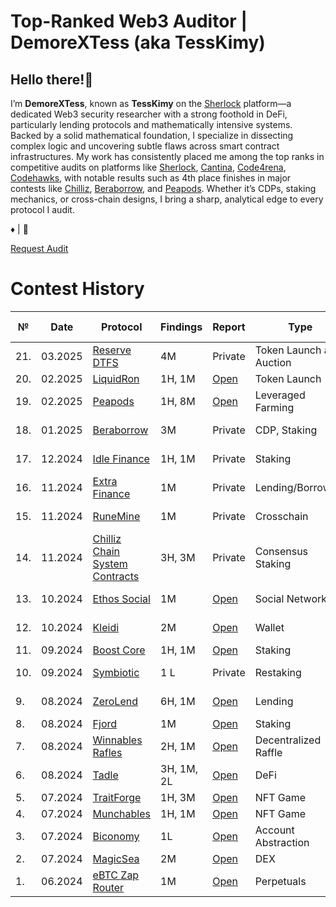 # Top-Ranked Web3 Auditor | DemoreXTess (aka TessKimy)

## Hello there!👋

I’m **DemoreXTess**, known as **TessKimy** on the [Sherlock](https://audits.sherlock.xyz/watson/TessKimy) platform—a dedicated Web3 security researcher with a strong foothold in DeFi, particularly lending protocols and mathematically intensive systems. Backed by a solid mathematical foundation, I specialize in dissecting complex logic and uncovering subtle flaws across smart contract infrastructures. My work has consistently placed me among the top ranks in competitive audits on platforms like [Sherlock](https://audits.sherlock.xyz/watson/TessKimy), [Cantina](https://cantina.xyz/u/DemoreXTess), [Code4rena](https://code4rena.com/@DemoreX), [Codehawks](https://codehawks.cyfrin.io/), with notable results such as 4th place finishes in major contests like [Chilliz](https://audits.sherlock.xyz/contests/550), [Beraborrow](https://audits.sherlock.xyz/contests/741), and [Peapods](https://audits.sherlock.xyz/contests/749). Whether it’s CDPs, staking mechanics, or cross-chain designs, I bring a sharp, analytical edge to every protocol I audit.

♦ | 🦀

[Request Audit](https://x.com/demorextess)

# Contest History

| № | Date | Protocol |  Findings | Report | Type | Competition Platform | Rank |
|--------|----------|------|-------------|-----------|------|------|------|
| 21. | 03.2025 | [Reserve DTFS](https://cantina.xyz/competitions/8b94becd-54e7-41cd-88e6-caae7becc76a/leaderboard) | 4M | Private | Token Launch and Auction | Cantina | 4th place |
| 20. | 02.2025 | [LiquidRon](https://code4rena.com/audits/2025-01-liquid-ron) | 1H, 1M | [Open](https://code4rena.com/reports/2025-01-liquid-ron) | Token Launch | Code4rena |  |
| 19. | 02.2025 | [Peapods](https://audits.sherlock.xyz/contests/749) | 1H, 8M | [Open](https://audits.sherlock.xyz/contests/749/report) | Leveraged Farming | Sherlock | 4th place |
| 18. | 01.2025 | [Beraborrow](https://audits.sherlock.xyz/contests/741) | 3M | Private | CDP, Staking | Sherlock | 4th place |
| 17. | 12.2024 | [Idle Finance](https://audits.sherlock.xyz/contests/571) | 1H, 1M | Private | Staking | Sherlock | 5th place |
| 16. | 11.2024 | [Extra Finance](https://audits.sherlock.xyz/contests/380) | 1M | Private | Lending/Borrowing | Sherlock | 5th place |
| 15. | 11.2024 | [RuneMine](https://audits.sherlock.xyz/contests/513) | 1M | Private | Crosschain | Sherlock | 6th place |
| 14. | 11.2024 | [Chilliz Chain System Contracts](https://audits.sherlock.xyz/contests/550) | 3H, 3M | Private | Consensus Staking | Sherlock | 4th place |
| 13. | 10.2024 | [Ethos Social](https://audits.sherlock.xyz/contests/584) | 1M | [Open](https://audits.sherlock.xyz/contests/584/report) | Social Network |  Sherlock | 6th place |
| 12.  | 10.2024 | [Kleidi](https://code4rena.com/audits/2024-10-kleidi) | 2M | [Open](https://code4rena.com/reports/2024-10-kleidi) | Wallet |  Code4rena | 4th place |
| 11. | 09.2024 | [Boost Core](https://audits.sherlock.xyz/contests/426) | 1H, 1M | [Open](https://audits.sherlock.xyz/contests/426/report) | Staking |  Sherlock | |
| 10.  | 09.2024 | [Symbiotic](https://cantina.xyz/competitions/8bab566e-a6d4-4c1b-9f28-71a94bfd1da2) | 1 L | Private | Restaking |  Cantina | Top 10 |
| 9.  | 08.2024 | [ZeroLend](https://audits.sherlock.xyz/contests/466) | 6H, 1M | [Open](https://audits.sherlock.xyz/contests/466/report) | Lending |  Sherlock | Top 15 |
| 8.  | 08.2024 | [Fjord](https://codehawks.cyfrin.io/contests/clzrc4ntn00015mxghjmoc4wt) | 1M | [Open](https://codehawks.cyfrin.io/c/2024-08-fjord/results?lt=contest&page=1&sc=reward&sj=reward&t=report) | Staking |  Codehawks | |
| 7.  | 08.2024 | [Winnables Rafles](https://audits.sherlock.xyz/contests/516?filter=results) | 2H, 1M | [Open](https://audits.sherlock.xyz/contests/516/report) | Decentralized Raffle |  Sherlock | 5th place |
| 6.  | 08.2024 | [Tadle](https://codehawks.cyfrin.io/c/2024-08-tadle/results) | 3H, 1M, 2L | [Open](https://codehawks.cyfrin.io/c/2024-08-tadle/results?lt=contest&page=1&sc=reward&sj=reward&t=report) | DeFi |   Codehawks | |
| 5.  | 07.2024 | [TraitForge](https://code4rena.com/audits/2024-07-traitforge) | 1H, 3M | [Open](https://code4rena.com/reports/2024-07-traitforge) | NFT Game | Code4rena | |
| 4. | 07.2024 | [Munchables](https://code4rena.com/audits/2024-07-munchables) | 1H, 1M | [Open](https://code4rena.com/reports/2024-07-munchables)| NFT Game | Code4rena | |
| 3. | 07.2024 | [Biconomy](https://codehawks.cyfrin.io/contests/cly8oizwp00014brg47oo8pt1) |  1L | [Open](https://codehawks.cyfrin.io/c/2024-07-biconomy/results?lt=contest&page=1&sc=reward&sj=reward&t=report) | Account Abstraction | Codehawks| 6th place |
| 2. | 07.2024 | [MagicSea](https://audits.sherlock.xyz/contests/437) | 2M | [Open](https://audits.sherlock.xyz/contests/437/report)| DEX | Sherlock| |
| 1. | 06.2024| [eBTC Zap Router](https://code4rena.com/audits/2024-06-ebtc-zap-router)|  1M | [Open](https://code4rena.com/reports/2024-06-badger) | Perpetuals | Code4rena | 4th place|
